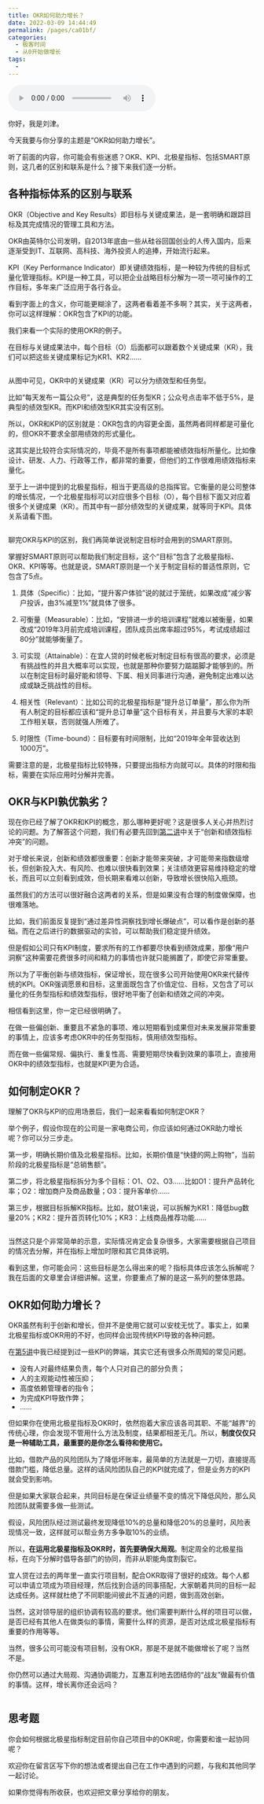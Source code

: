 ```yaml
---
title: OKR如何助力增长？
date: 2022-03-09 14:44:49
permalink: /pages/ca01bf/
categories:
  - 极客时间
  - 从0开始做增长
tags:
  - 
---
```

<audio title="07.OKR如何助力增长？" src="https://static001.geekbang.org/resource/audio/3f/c6/3f41cba70f15d7c7180e440ee0ff5fc6.mp3" controls="controls"></audio> 
<p>你好，我是刘津。</p><p>今天我要与你分享的主题是“OKR如何助力增长”。</p><p>听了前面的内容，你可能会有些迷惑？OKR、KPI、北极星指标、包括SMART原则，这几者的区别和联系是什么？接下来我们逐一分析。</p><h2>各种指标体系的区别与联系</h2><p>OKR（Objective and Key Results）即目标与关键成果法，是一套明确和跟踪目标及其完成情况的管理工具和方法。</p><p>OKR由英特尔公司发明，自2013年底由一些从硅谷回国创业的人传入国内，后来逐渐受到IT、互联网、高科技、海外投资人的追捧，开始流行起来。</p><p>KPI（Key Performance Indicator）即关键绩效指标，是一种较为传统的目标式量化管理指标。KPI是一种工具，可以把企业战略目标分解为一项一项可操作的工作目标，多年来广泛应用于各行各业。</p><p>看到字面上的含义，你可能更糊涂了，这两者看着差不多啊？其实，关于这两者，你可以这样理解：<span class="orange">OKR包含了KPI的功能</span>。</p><p>我们来看一个实际的使用OKR的例子。</p><p>在目标与关键成果法中，每个目标（O）后面都可以跟着数个关键成果（KR），我们可以把这些关键成果标记为KR1、KR2……</p><p><img src="https://static001.geekbang.org/resource/image/cf/65/cf99c03946248d5755b69b19e3697b65.jpg" alt=""></p><p>从图中可见，OKR中的关键成果（KR）可以分为绩效型和任务型。</p><!-- [[[read_end]]] --><p>比如“每天发布一篇公众号”，这是典型的任务型KR；公众号点击率不低于5%，是典型的绩效型KR。而KPI和绩效型KR其实没有区别。</p><p>所以，OKR和KPI的区别就是：OKR包含的内容更全面，虽然两者同样都是可量化的，但OKR不要求全部用绩效的形式量化。</p><p>这其实是比较符合实际情况的，毕竟不是所有事项都能被绩效指标所量化。比如像设计、研发、人力、行政等工作，都非常的重要，但他们的工作很难用绩效指标来量化。</p><p>至于上一讲中提到的北极星指标，相当于更高级的总指挥官。它衡量的是公司整体的增长情况，一个北极星指标可以对应很多个目标（O），每个目标下面又对应着很多个关键成果（KR）。而其中有一部分绩效型的关键成果，就等同于KPI。具体关系请看下图。</p><p><img src="https://static001.geekbang.org/resource/image/04/b6/043df369ec6024edd8f88e418a3b46b6.jpg" alt=""></p><p>聊完OKR与KPI的区别，我们再简单说说制定目标时会用到的SMART原则。</p><p>掌握好SMART原则可以帮助我们制定目标，这个“目标”包含了北极星指标、OKR、KPI等等。也就是说，SMART原则是一个关于制定目标的普适性原则，它包含了5点。</p><ol>
<li>
<p>具体（Specific）：比如，“提升客户体验”说的就过于笼统，如果改成“减少客户投诉，由3%减至1%”就具体了很多。</p>
</li>
<li>
<p>可衡量（Measurable）：比如，“安排进一步的培训课程”就难以被衡量，如果改成“2019年3月前完成培训课程，团队成员出席率超过95%，考试成绩超过80分”就能够衡量了。</p>
</li>
<li>
<p>可实现（Attainable）：在宜人贷的时候老板对制定目标有很高的要求，必须是有挑战性的并且大概率可以实现，也就是那种你要努力踮踮脚才能够到的。所以在制定目标时最好能和领导、下属、相关同事进行沟通，避免制定出难以达成或缺乏挑战性的目标。</p>
</li>
<li>
<p>相关性（Relevant）：比如公司的北极星指标是“提升总订单量”，那么你为所有人制定的目标都应该和“提升总订单量”这个目标有关，并且要与大家的本职工作相关联，否则就强人所难了。</p>
</li>
<li>
<p>时限性（Time-bound）：目标要有时间限制，比如“2019年全年营收达到1000万”。</p>
</li>
</ol><p>需要注意的是，北极星指标比较特殊，只要提出指标方向就可以。具体的时限和指标，需要在实际应用时分解并完善。</p><h2>OKR与KPI孰优孰劣？</h2><p>现在你已经了解了OKR和KPI的概念，那么哪种更好呢？这是很多人关心并热烈讨论的问题。为了解答这个问题，我们有必要先回到<a href="https://time.geekbang.org/column/article/89624">第二讲</a>中关于“创新和绩效指标冲突”的问题。</p><p>对于增长来说，创新和绩效都很重要：创新才能带来突破，才可能带来指数级增长，但创新投入大、有风险、也难以很快看到效果；关注绩效更容易维持稳定的增长，而且可以立刻看到成效，但长期来看难以创新，导致增长很快陷入瓶颈。</p><p>虽然我们的方法可以很好融合这两者的关系，但是如果没有合理的制度做保障，也很难落地。</p><p>比如，我们前面反复提到“通过差异性洞察找到增长爆破点”，可以看作是创新的基础。而在之后进行的数据驱动的实验，可以帮助我们稳定提升绩效。</p><p>但是假如公司只有KPI制度，要求所有的工作都要尽快看到绩效成果，那像“用户洞察”这种需要花费很多时间和精力的事情也许就只能搁置了，即使它非常重要。</p><p>所以为了平衡创新与绩效指标，保证增长，现在很多公司开始使用OKR来代替传统的KPI。OKR强调愿景和目标，这里面既包含了价值定位、目标，又包含了可以量化的任务型指标和绩效型指标，很好地平衡了创新和绩效之间的冲突。</p><p>相信看到这里，你一定已经很明确了。</p><p>在做一些偏创新、重要且不紧急的事项、难以短期看到成果但对未来发展非常重要的事情上，应该多考虑OKR中的任务型指标，慎用绩效型指标。</p><p>而在做一些偏常规、偏执行、重复性高、需要短期尽快看到效果的事项上，直接用OKR中的绩效型指标，也就是KPI更为合适。</p><h2>如何制定OKR？</h2><p>理解了OKR与KPI的应用场景后，我们一起来看看如何制定OKR？</p><p>举个例子，假设你现在的公司是一家电商公司，你应该如何通过OKR助力增长呢？你可以分三步走。</p><p>第一步，明确长期价值及北极星指标。比如，长期价值是“快捷的网上购物”，当前阶段的北极星指标是“总销售额”。</p><p>第二步，将北极星指标拆分为多个目标：O1、O2、O3……比如O1：提升产品转化率；O2：增加商户及商品数量；O3：提升客单价……</p><p>第三步，根据目标拆解KR指标。比如，就O1来说，可以拆解为KR1：降低bug数量20%；KR2：提升首页转化10%；KR3：上线商品推荐功能……</p><p><img src="https://static001.geekbang.org/resource/image/39/2f/3936f51c5dc1dcf92d64740d02e1de2f.jpg" alt=""></p><p>当然这只是个非常简单的示意，实际情况肯定会复杂很多，大家需要根据自己项目的情况去分解，并在指标上增加时限和其它具体说明。</p><p>看到这里，你可能会问：这些目标是怎么得出来的呢？指标具体应该怎么拆解呢？我在后面的文章里会详细讲解。这里，你要重点了解的是这一系列的整体思路。</p><h2>OKR如何助力增长？</h2><p>OKR虽然有利于创新和增长，但并不是使用它就可以安枕无忧了。事实上，如果北极星指标或OKR用的不好，也同样会出现传统KPI导致的各种问题。</p><p>在<a href="https://time.geekbang.org/column/article/90802">第5讲</a>中我已经提到过一些KPI的弊端，其实它还有很多众所周知的常见问题。</p><ul>
<li>没有人对最终结果负责，每个人只对自己的部分负责；</li>
<li>人的主观能动性被压抑；</li>
<li>高度依赖管理者的指令；</li>
<li>为完成KPI导致作弊；</li>
<li>……</li>
</ul><p>但如果你在使用北极星指标及OKR时，依然抱着大家应该各司其职、不能“越界”的传统心理，你会发现不管用什么方法及制度，结果都相差无几。所以，<strong>制度仅仅只是一种辅助工具，最重要的是你怎么看待和使用它。</strong></p><p>比如，借款产品的风险团队为了降低坏账率，最简单的方法就是一刀切，直接提高借款门槛，降低总量。这样的话风险团队自己的KPI就完成了，但是业务方的KPI就会受到影响。</p><p>但是如果大家联合起来，共同目标是在保证业绩量不变的情况下降低风险，那么风险团队就需要多做一些测试。</p><p>假设，风险团队经过测试最终发现降低10%的总量和降低20%的总量时，风险表现情况一致，这样就可以帮业务方多争取10%的业绩。</p><p>所以，<strong>在运用北极星指标及OKR时，首先要确保大局观</strong>。制定周全的北极星指标，在向下分解时倡导各部门的协同，而非从职能角度割裂它。</p><p>宜人贷在过去的两年里一直实行项目制，配合OKR取得了很好的成效。每个人都可以申请立项成为项目经理，然后找到合适的同事搭配，大家朝着共同的目标一起达成任务。这样就杜绝了不同职能间彼此不互通的问题，做到高效创新。</p><p>当然，这对领导层的组织协调有较高的要求。他们需要判断什么样的项目可以做，是否已经有其他人在做类似的事情，需要什么样的资源，是否对达成北极星指标有重要的作用等等。</p><p>当然，很多公司可能没有项目制，没有OKR，那是不是就不能做增长了呢？当然不是。</p><p>你仍然可以通过大局观、沟通协调能力，互惠互利地去团结你的“战友”做最有价值的事情。这样，增长离你还会远吗？</p><p><img src="https://static001.geekbang.org/resource/image/ba/7f/ba1acd848a04961967e1c74cf2cb097f.jpg" alt=""></p><h2>思考题</h2><p>你会如何根据北极星指标制定目前你自己项目中的OKR呢，你需要和谁一起协同呢？</p><p>欢迎你在留言区写下你的想法或者提出自己在工作中遇到的问题，与我和其他同学一起讨论。</p><p>如果你觉得有所收获，也欢迎把文章分享给你的朋友。</p><p></p>